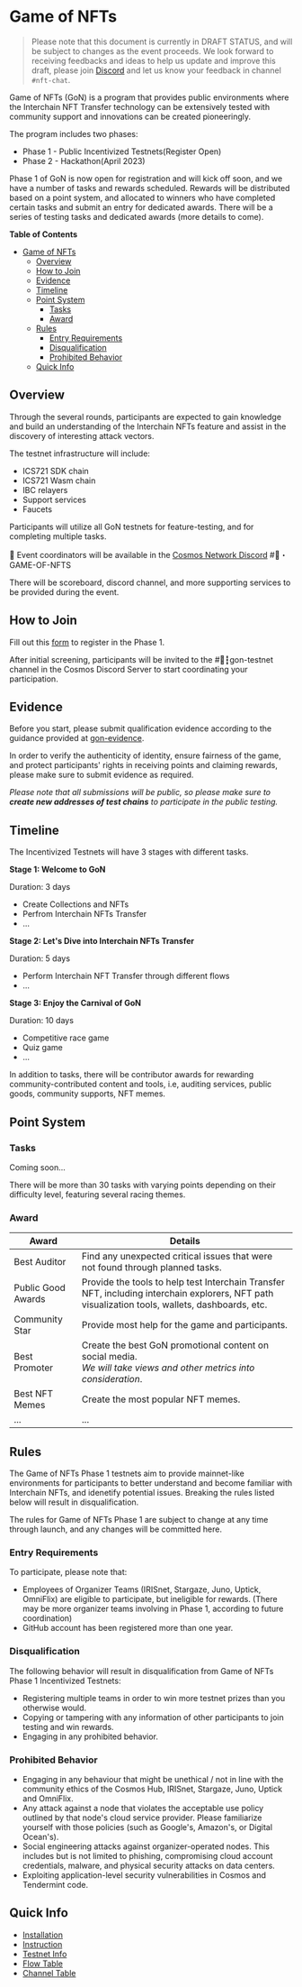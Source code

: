 # Game of NFTs

> Please note that this document is currently in DRAFT STATUS, and will be subject to changes as the event proceeds. We look forward to receiving feedbacks and ideas to help us update and improve this draft, please join [Discord](https://discord.gg/cosmosnetwork) and let us know your feedback in channel `#nft-chat`.

Game of NFTs (GoN) is a program that provides public environments where the Interchain NFT Transfer technology can be extensively tested with community support and innovations can be created pioneeringly.

The program includes two phases:
- Phase 1 - Public Incentivized Testnets(Register Open)
- Phase 2 - Hackathon(April 2023)

Phase 1 of GoN is now open for registration and will kick off soon, and we have a number of tasks and rewards scheduled. Rewards will be distributed based on a point system, and allocated to winners who have completed certain tasks and submit an entry for dedicated awards. There will be a series of testing tasks and dedicated awards (more details to come).

**Table of Contents**

- [Game of NFTs](#game-of-nfts)
  - [Overview](#overview)
  - [How to Join](#how-to-join)
  - [Evidence](#evidence)
  - [Timeline](#timeline)
  - [Point System](#point-system)
    - [Tasks](#tasks)
    - [Award](#award)
  - [Rules](#rules)
    - [Entry Requirements](#entry-requirements)
    - [Disqualification](#disqualification)
    - [Prohibited Behavior](#prohibited-behavior)
  - [Quick Info](#quick-info)

## Overview

Through the several rounds, participants are expected to gain knowledge and build an understanding of the Interchain NFTs feature and assist in the discovery of interesting attack vectors.	

The testnet infrastructure will include:

- ICS721 SDK chain
- ICS721 Wasm chain
- IBC relayers
- Support services
- Faucets

Participants will utilize all GoN testnets for feature-testing, and for completing multiple tasks.

💬 Event coordinators will be available in the [Cosmos Network Discord](https://discord.gg/cosmosnetwork)  #🎨・GAME-OF-NFTS

There will be scoreboard, discord channel, and more supporting services to be provided during the event.

## How to Join

Fill out this [form](https://docs.google.com/forms/d/e/1FAIpQLSfIhkXzOUTNu5R2cueCSt-_0Dic4MdsF193I9GSx64YTqNyWw/viewform) to register in the Phase 1.

After initial screening, participants will be invited to the #🐇┇gon-testnet channel in the Cosmos Discord Server to start coordinating your participation.

## Evidence

Before you start, please submit qualification evidence according to the guidance provided at [gon-evidence](https://github.com/game-of-nfts/gon-evidence).

In order to verify the authenticity of identity, ensure fairness of the game, and protect participants' rights in receiving points and claiming rewards, please make sure to submit evidence as required.

*Please note that all submissions will be public, so please make sure to **create new addresses of test chains** to participate in the public testing.*

## Timeline

The Incentivized Testnets will have 3 stages with different tasks.

**Stage 1: Welcome to GoN**

Duration: 3 days

- Create Collections and NFTs
- Perfrom Interchain NFTs Transfer
- ...

**Stage 2: Let's Dive into Interchain NFTs Transfer**

Duration: 5 days

- Perform Interchain NFT Transfer through different flows
- ...


**Stage 3: Enjoy the Carnival of GoN**

Duration: 10 days

- Competitive race game
- Quiz game
- ...

In addition to tasks, there will be contributor awards for rewarding community-contributed content and tools, i.e, auditing services, public goods, community supports, NFT memes.

## Point System

### Tasks

Coming soon...

There will be more than 30 tasks with varying points depending on their difficulty level, featuring several racing themes.

### Award

| Award              | Details                                                                                                                                         |
| ------------------ | ----------------------------------------------------------------------------------------------------------------------------------------------- |
| Best Auditor       | Find any unexpected critical issues that were not found through planned tasks.                                                                  |
| Public Good Awards | Provide the tools to help test Interchain Transfer NFT, including interchain explorers, NFT path visualization tools, wallets, dashboards, etc. |
| Community Star     | Provide most help for the game and participants.                                                                                                |
| Best Promoter      | Create the best GoN promotional content on social media. <br> *We will take views and other metrics into consideration*.                        |
| Best NFT Memes     | Create the most popular NFT memes.                                                                                                              |
| ...                | ...                                                                                                                                             |

## Rules

The Game of NFTs Phase 1 testnets aim to provide mainnet-like environments for participants to better understand and become familiar with Interchain NFTs, and idenetify potential issues. Breaking the rules listed below will result in disqualification.

The rules for Game of NFTs Phase 1 are subject to change at any time through launch, and any changes will be committed here.

### Entry Requirements
To participate, please note that: 

- Employees of Organizer Teams (IRISnet, Stargaze, Juno, Uptick, OmniFlix) are eligible to participate, but ineligible for rewards. (There may be more organizer teams involving in Phase 1, according to future coordination)
- GitHub account has been registered more than one year.


### Disqualification

The following behavior will result in disqualification from Game of NFTs Phase 1 Incentivized Testnets:
- Registering multiple teams in order to win more testnet prizes than you otherwise would.
- Copying or tampering with any information of other participants to join testing and win rewards.
- Engaging in any prohibited behavior.


### Prohibited Behavior

- Engaging in any behaviour that might be unethical / not in line with the community ethics of the Cosmos Hub, IRISnet, Stargaze, Juno, Uptick and OmniFlix.
- Any attack against a node that violates the acceptable use policy outlined by that node's cloud service provider. Please familiarize yourself with those policies (such as Google's, Amazon's, or Digital Ocean's).
- Social engineering attacks against organizer-operated nodes. This includes but is not limited to phishing, compromising cloud account credentials, malware, and physical security attacks on data centers.
- Exploiting application-level security vulnerabilities in Cosmos and Tendermint code.

## Quick Info

- [Installation](doc/installation.md)
- [Instruction](doc/instruction.md)
- [Testnet Info](doc/testnet-info.md)
- [Flow Table](doc/flow-table.md)
- [Channel Table](doc/channel-table.md)